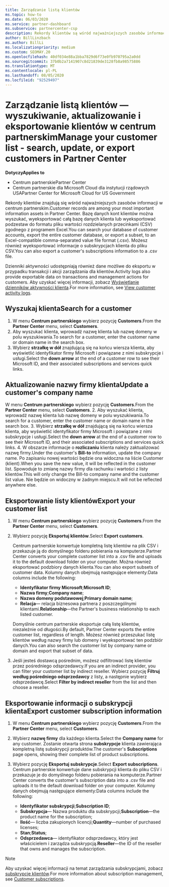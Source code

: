 ```yaml
---
title: Zarządzanie listą klientów
ms.topic: how-to
ms.date: 06/03/2020
ms.service: partner-dashboard
ms.subservice: partnercenter-csp
description: Rekordy klientów są wśród najważniejszych zasobów informacji. Dowiedz się, jak wyświetlać, przeszukiwać, aktualizować i & eksportować informacje na liście klientów w centrum partnerskim.
author: BillLinzbach
ms.author: BillLi
ms.localizationpriority: medium
ms.custom: SEOMAY.20
ms.openlocfilehash: 40df034e88a1bba7829d6f73e0fb970795a2a0dd
ms.sourcegitcommit: 37b0b2a7141907c8d21839de3128fb8a98575886
ms.translationtype: MT
ms.contentlocale: pl-PL
ms.lasthandoff: 08/05/2020
ms.locfileid: "92529497"
---
```

# <a name="manage-your-customer-list---search-update-or-export-customers-in-partner-center"></a><span data-ttu-id="f7096-104">Zarządzanie listą klientów — wyszukiwanie, aktualizowanie i eksportowanie klientów w centrum partnerskim</span><span class="sxs-lookup"><span data-stu-id="f7096-104">Manage your customer list - search, update, or export customers in Partner Center</span></span>

<span data-ttu-id="f7096-105">**Dotyczy**</span><span class="sxs-lookup"><span data-stu-id="f7096-105">**Applies to**</span></span>

- <span data-ttu-id="f7096-106">Centrum partnerskie</span><span class="sxs-lookup"><span data-stu-id="f7096-106">Partner Center</span></span>
- <span data-ttu-id="f7096-107">Centrum partnerskie dla Microsoft Cloud dla instytucji rządowych USA</span><span class="sxs-lookup"><span data-stu-id="f7096-107">Partner Center for Microsoft Cloud for US Government</span></span>

<span data-ttu-id="f7096-108">Rekordy klientów znajdują się wśród najważniejszych zasobów informacji w centrum partnerskim.</span><span class="sxs-lookup"><span data-stu-id="f7096-108">Customer records are among your most important information assets in Partner Center.</span></span> <span data-ttu-id="f7096-109">Bazę danych kont klientów można wyszukać, wyeksportować całą bazę danych klienta lub wyeksportować podzestaw do formatu pliku wartości rozdzielanych przecinkami (CSV) zgodnego z programem Excel.</span><span class="sxs-lookup"><span data-stu-id="f7096-109">You can search your database of customer accounts, export the entire customer database, or export a subset, to an Excel-compatible comma-separated value file format (.csv).</span></span> <span data-ttu-id="f7096-110">Możesz również wyeksportować informacje o subskrypcjach klienta do pliku CSV.</span><span class="sxs-lookup"><span data-stu-id="f7096-110">You can also export a customer's subscriptions information to a .csv file.</span></span>

<span data-ttu-id="f7096-111">Dzienniki aktywności udostępniają również dane możliwe do eksportu w przypadku transakcji i akcji zarządzania dla klientów.</span><span class="sxs-lookup"><span data-stu-id="f7096-111">Activity logs also provide exportable data on transactions and management actions for customers.</span></span> <span data-ttu-id="f7096-112">Aby uzyskać więcej informacji, zobacz [Wyświetlanie dzienników aktywności klienta](activity-logs.md).</span><span class="sxs-lookup"><span data-stu-id="f7096-112">For more information, see [View customer activity logs](activity-logs.md).</span></span>

## <a name="search-for-a-customer"></a><span data-ttu-id="f7096-113">Wyszukaj klienta</span><span class="sxs-lookup"><span data-stu-id="f7096-113">Search for a customer</span></span>

1.  <span data-ttu-id="f7096-114">W menu **Centrum partnerskiego** wybierz pozycję **Customers**.</span><span class="sxs-lookup"><span data-stu-id="f7096-114">From the **Partner Center** menu, select **Customers**.</span></span>
2.  <span data-ttu-id="f7096-115">Aby wyszukać klienta, wprowadź nazwę klienta lub nazwę domeny w polu wyszukiwania.</span><span class="sxs-lookup"><span data-stu-id="f7096-115">To search for a customer, enter the customer name or domain name in the search box.</span></span>
3.  <span data-ttu-id="f7096-116">Wybierz **strzałkę w dół** znajdującą się na końcu wiersza klienta, aby wyświetlić identyfikator firmy Microsoft i powiązane z nimi subskrypcje i usługi.</span><span class="sxs-lookup"><span data-stu-id="f7096-116">Select the **down arrow** at the end of a customer row to see their Microsoft ID, and their associated subscriptions and services quick links.</span></span>

## <a name="update-a-customers-company-name"></a><span data-ttu-id="f7096-117">Aktualizowanie nazwy firmy klienta</span><span class="sxs-lookup"><span data-stu-id="f7096-117">Update a customer's company name</span></span>

<span data-ttu-id="f7096-118">W menu **Centrum partnerskiego** wybierz pozycję **Customers**.</span><span class="sxs-lookup"><span data-stu-id="f7096-118">From the **Partner Center** menu, select **Customers**.</span></span>
2.  <span data-ttu-id="f7096-119">Aby wyszukać klienta, wprowadź nazwę klienta lub nazwę domeny w polu wyszukiwania.</span><span class="sxs-lookup"><span data-stu-id="f7096-119">To search for a customer, enter the customer name or domain name in the search box.</span></span>
3.  <span data-ttu-id="f7096-120">Wybierz **strzałkę w dół** znajdującą się na końcu wiersza klienta, aby wyświetlić identyfikator firmy Microsoft i powiązane z nimi subskrypcje i usługi.</span><span class="sxs-lookup"><span data-stu-id="f7096-120">Select the **down arrow** at the end of a customer row to see their Microsoft ID, and their associated subscriptions and services quick links.</span></span>
4.  <span data-ttu-id="f7096-121">W obszarze informacje o **rozliczaniu** klienta należy zaktualizować nazwę firmy.</span><span class="sxs-lookup"><span data-stu-id="f7096-121">Under the customer's **Bill-to** information, update the company name.</span></span> <span data-ttu-id="f7096-122">Po zapisaniu nowej wartości będzie ona widoczna na liście Customer (klient).</span><span class="sxs-lookup"><span data-stu-id="f7096-122">When you save the new value, it will be reflected in the customer list.</span></span> <span data-ttu-id="f7096-123">Spowoduje to zmianę nazwy firmy dla rachunku i wartości z listy klientów.</span><span class="sxs-lookup"><span data-stu-id="f7096-123">This will only change the Bill-to company name and the customer list value.</span></span> <span data-ttu-id="f7096-124">Nie będzie on widoczny w żadnym miejscu.</span><span class="sxs-lookup"><span data-stu-id="f7096-124">It will not be reflected anywhere else.</span></span>

## <a name="export-your-customer-list"></a><span data-ttu-id="f7096-125">Eksportowanie listy klientów</span><span class="sxs-lookup"><span data-stu-id="f7096-125">Export your customer list</span></span>

1. <span data-ttu-id="f7096-126">W menu **Centrum partnerskiego** wybierz pozycję **Customers**.</span><span class="sxs-lookup"><span data-stu-id="f7096-126">From the **Partner Center** menu, select **Customers**.</span></span>
2. <span data-ttu-id="f7096-127">Wybierz pozycję **Eksportuj klientów**.</span><span class="sxs-lookup"><span data-stu-id="f7096-127">Select **Export customers**.</span></span>

   <span data-ttu-id="f7096-128">Centrum partnerskie konwertuje kompletną listę klientów na plik CSV i przekazuje ją do domyślnego folderu pobierania na komputerze.</span><span class="sxs-lookup"><span data-stu-id="f7096-128">Partner Center converts your complete customer list into a .csv file and uploads it to the default download folder on your computer.</span></span> <span data-ttu-id="f7096-129">Można również eksportować podzbiory danych klienta.</span><span class="sxs-lookup"><span data-stu-id="f7096-129">You can also export subsets of customer data.</span></span> <span data-ttu-id="f7096-130">Kolumny danych obejmują następujące elementy:</span><span class="sxs-lookup"><span data-stu-id="f7096-130">Data columns include the following:</span></span>

   - <span data-ttu-id="f7096-131">**Identyfikator firmy Microsoft**;</span><span class="sxs-lookup"><span data-stu-id="f7096-131">**Microsoft ID**;</span></span>
   - <span data-ttu-id="f7096-132">**Nazwa firmy**;</span><span class="sxs-lookup"><span data-stu-id="f7096-132">**Company name**;</span></span>
   - <span data-ttu-id="f7096-133">**Nazwa domeny podstawowej**;</span><span class="sxs-lookup"><span data-stu-id="f7096-133">**Primary domain name**;</span></span>
   - <span data-ttu-id="f7096-134">**Relacja**— relacja biznesowa partnera z poszczególnymi klientami.</span><span class="sxs-lookup"><span data-stu-id="f7096-134">**Relationship**—the Partner's business relationship to each listed customer.</span></span>

    <span data-ttu-id="f7096-135">Domyślnie centrum partnerskie eksportuje całą listę klientów, niezależnie od długości.</span><span class="sxs-lookup"><span data-stu-id="f7096-135">By default, Partner Center exports the entire customer list, regardless of length.</span></span> <span data-ttu-id="f7096-136">Możesz również przeszukać listę klientów według nazwy firmy lub domeny i wyeksportować ten podzbiór danych.</span><span class="sxs-lookup"><span data-stu-id="f7096-136">You can also search the customer list by company name or domain and export that subset of data.</span></span>

3. <span data-ttu-id="f7096-137">Jeśli jesteś dostawcą pośrednim, możesz odfiltrować listę klientów przez pośredniego odsprzedawcy.</span><span class="sxs-lookup"><span data-stu-id="f7096-137">If you are an indirect provider, you can filter your customer list by indirect reseller.</span></span> <span data-ttu-id="f7096-138">Wybierz pozycję **Filtruj według pośredniego odsprzedawcy** z listy, a następnie wybierz odsprzedawcę.</span><span class="sxs-lookup"><span data-stu-id="f7096-138">Select **Filter by indirect reseller** from the list and then choose a reseller.</span></span>


## <a name="export-customer-subscription-information"></a><span data-ttu-id="f7096-139">Eksportowanie informacji o subskrypcji klienta</span><span class="sxs-lookup"><span data-stu-id="f7096-139">Export customer subscription information</span></span>

1. <span data-ttu-id="f7096-140">W menu **Centrum partnerskiego** wybierz pozycję **Customers**.</span><span class="sxs-lookup"><span data-stu-id="f7096-140">From the **Partner Center** menu, select **Customers**.</span></span>

2. <span data-ttu-id="f7096-141">Wybierz **nazwę firmy** dla każdego klienta.</span><span class="sxs-lookup"><span data-stu-id="f7096-141">Select the **Company name** for any customer.</span></span> <span data-ttu-id="f7096-142">Zostanie otwarta strona **subskrypcje** klienta zawierająca kompletną listę subskrypcji produktów.</span><span class="sxs-lookup"><span data-stu-id="f7096-142">The customer's **Subscriptions** page opens, showing their complete list of product subscriptions.</span></span>

3. <span data-ttu-id="f7096-143">Wybierz pozycję **Eksportuj subskrypcje**.</span><span class="sxs-lookup"><span data-stu-id="f7096-143">Select **Export subscriptions**.</span></span> <span data-ttu-id="f7096-144">Centrum partnerskie konwertuje dane subskrypcji klienta do pliku CSV i przekazuje je do domyślnego folderu pobierania na komputerze.</span><span class="sxs-lookup"><span data-stu-id="f7096-144">Partner Center converts the customer's subscription data into a .csv file and uploads it to the default download folder on your computer.</span></span> <span data-ttu-id="f7096-145">Kolumny danych obejmują następujące elementy:</span><span class="sxs-lookup"><span data-stu-id="f7096-145">Data columns include the following:</span></span>
   - <span data-ttu-id="f7096-146">**Identyfikator subskrypcji**;</span><span class="sxs-lookup"><span data-stu-id="f7096-146">**Subscription ID**;</span></span>
   - <span data-ttu-id="f7096-147">**Subskrypcja**— Nazwa produktu dla subskrypcji;</span><span class="sxs-lookup"><span data-stu-id="f7096-147">**Subscription**—the product name for the subscription;</span></span>
   - <span data-ttu-id="f7096-148">**Ilość**— liczba zakupionych licencji;</span><span class="sxs-lookup"><span data-stu-id="f7096-148">**Quantity**—number of purchased licenses;</span></span>
   - <span data-ttu-id="f7096-149">**Stan**;</span><span class="sxs-lookup"><span data-stu-id="f7096-149">**Status**;</span></span>
   - <span data-ttu-id="f7096-150">**Odsprzedawca**— identyfikator odsprzedawcy, który jest właścicielem i zarządza subskrypcją.</span><span class="sxs-lookup"><span data-stu-id="f7096-150">**Reseller**—the ID of the reseller that owns and manages the subscription.</span></span>

> [!NOTE]  
> <span data-ttu-id="f7096-151">Aby uzyskać więcej informacji na temat zarządzania subskrypcjami, zobacz [subskrypcje klientów](customer-subscriptions.md).</span><span class="sxs-lookup"><span data-stu-id="f7096-151">For more information about subscription management, see [Customer subscriptions](customer-subscriptions.md).</span></span>
